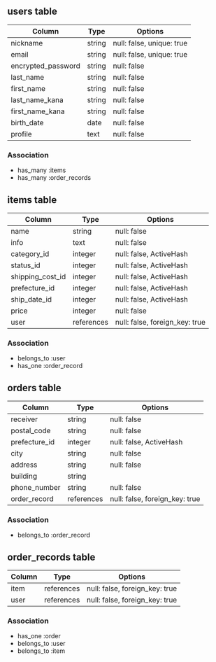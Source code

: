 ## users table

| Column               | Type   | Options                   |
| -------------------- | ------ | ------------------------- |
| nickname             | string | null: false, unique: true |
| email                | string | null: false, unique: true |
| encrypted_password   | string | null: false               |
| last_name            | string | null: false               |
| first_name           | string | null: false               |
| last_name_kana       | string | null: false               |
| first_name_kana      | string | null: false               |
| birth_date           | date   | null: false               |
| profile              | text   | null: false               |

### Association
- has_many :items
- has_many :order_records

## items table

| Column              | Type       | Options                        |
| ------------------- | ---------- | ------------------------------ |
| name                | string     | null: false                    |
| info                | text       | null: false                    |
| category_id         | integer    | null: false, ActiveHash        |
| status_id           | integer    | null: false, ActiveHash        |
| shipping_cost_id    | integer    | null: false, ActiveHash        |
| prefecture_id       | integer    | null: false, ActiveHash        |
| ship_date_id        | integer    | null: false, ActiveHash        |
| price               | integer    | null: false                    |
| user                | references | null: false, foreign_key: true |

### Association
- belongs_to :user
- has_one :order_record

## orders table

| Column              | Type       | Options                        |
| ------------------- | ---------- | ------------------------------ |
| receiver            | string     | null: false                    |
| postal_code         | string     | null: false                    |
| prefecture_id       | integer    | null: false, ActiveHash        |
| city                | string     | null: false                    |
| address             | string     | null: false                    |
| building            | string     |                                |
| phone_number        | string     | null: false                    |
| order_record        | references | null: false, foreign_key: true |

### Association
- belongs_to :order_record

## order_records table
| Column              | Type       | Options                        |
| ------------------- | ---------- | ------------------------------ |
| item                | references | null: false, foreign_key: true |
| user                | references | null: false, foreign_key: true |


### Association
- has_one :order
- belongs_to :user
- belongs_to :item
